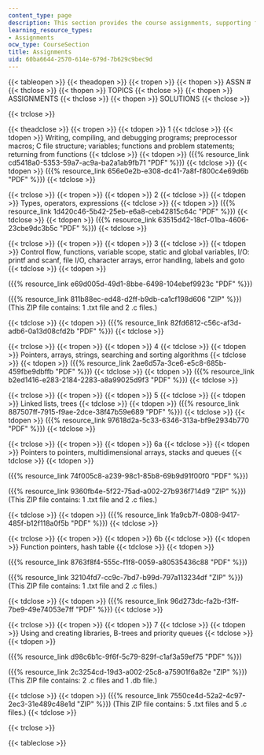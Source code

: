 ```yaml
---
content_type: page
description: This section provides the course assignments, supporting files, and solutions.
learning_resource_types:
- Assignments
ocw_type: CourseSection
title: Assignments
uid: 60ba6644-2570-614e-679d-7b629c9bec9d
---
```


{{< tableopen >}}
{{< theadopen >}}
{{< tropen >}}
{{< thopen >}}
ASSN #
{{< thclose >}}
{{< thopen >}}
TOPICS
{{< thclose >}}
{{< thopen >}}
ASSIGNMENTS
{{< thclose >}}
{{< thopen >}}
SOLUTIONS
{{< thclose >}}

{{< trclose >}}

{{< theadclose >}}
{{< tropen >}}
{{< tdopen >}}
1
{{< tdclose >}}
{{< tdopen >}}
Writing, compiling, and debugging programs; preprocessor macros; C file structure; variables; functions and problem statements; returning from functions
{{< tdclose >}}
{{< tdopen >}}
({{% resource_link cd5418a0-5353-59a7-ac9a-ba2a1ab9fb71 "PDF" %}})
{{< tdclose >}}
{{< tdopen >}}
({{% resource_link 656e0e2b-e308-dc41-7a8f-f800c4e69d6b "PDF" %}})
{{< tdclose >}}

{{< trclose >}}
{{< tropen >}}
{{< tdopen >}}
2
{{< tdclose >}}
{{< tdopen >}}
Types, operators, expressions
{{< tdclose >}}
{{< tdopen >}}
({{% resource_link 1d420c46-5b42-25eb-e6a8-ceb42815c64c "PDF" %}})
{{< tdclose >}}
{{< tdopen >}}
({{% resource_link 63515d42-18cf-01ba-4606-23cbe9dc3b5c "PDF" %}})
{{< tdclose >}}

{{< trclose >}}
{{< tropen >}}
{{< tdopen >}}
3
{{< tdclose >}}
{{< tdopen >}}
Control flow, functions, variable scope, static and global variables, I/O: printf and scanf, file I/O, character arrays, error handling, labels and goto
{{< tdclose >}}
{{< tdopen >}}


({{% resource_link e69d005d-49d1-8bbe-6498-104ebef9923c "PDF" %}})

({{% resource_link 811b88ec-ed48-d2ff-b9db-ca1cf198d606 "ZIP" %}}) (This ZIP file contains: 1 .txt file and 2 .c files.)


{{< tdclose >}}
{{< tdopen >}}
({{% resource_link 82fd6812-c56c-af3d-adb6-0a13d08cfd2b "PDF" %}})
{{< tdclose >}}

{{< trclose >}}
{{< tropen >}}
{{< tdopen >}}
4
{{< tdclose >}}
{{< tdopen >}}
Pointers, arrays, strings, searching and sorting algorithms
{{< tdclose >}}
{{< tdopen >}}
({{% resource_link 2ae6d57a-3ce6-e5c8-685b-459fbe9dbffb "PDF" %}})
{{< tdclose >}}
{{< tdopen >}}
({{% resource_link b2ed1416-e283-2184-2283-a8a99025d9f3 "PDF" %}})
{{< tdclose >}}

{{< trclose >}}
{{< tropen >}}
{{< tdopen >}}
5
{{< tdclose >}}
{{< tdopen >}}
Linked lists, trees
{{< tdclose >}}
{{< tdopen >}}
({{% resource_link 887507ff-7915-f9ae-2dce-38f47b59e689 "PDF" %}})
{{< tdclose >}}
{{< tdopen >}}
({{% resource_link 97618d2a-5c33-6346-313a-bf9e2934b770 "PDF" %}})
{{< tdclose >}}

{{< trclose >}}
{{< tropen >}}
{{< tdopen >}}
6a
{{< tdclose >}}
{{< tdopen >}}
Pointers to pointers, multidimensional arrays, stacks and queues
{{< tdclose >}}
{{< tdopen >}}


({{% resource_link 74f005c8-a239-98c1-85b8-69b9d91f00f0 "PDF" %}})

({{% resource_link 9360fb4e-5f22-75ad-a002-27b936f714d9 "ZIP" %}}) (This ZIP file contains: 1 .txt file and 2 .c files.)


{{< tdclose >}}
{{< tdopen >}}
({{% resource_link 1fa9cb7f-0808-9417-485f-b12f118a0f5b "PDF" %}})
{{< tdclose >}}

{{< trclose >}}
{{< tropen >}}
{{< tdopen >}}
6b
{{< tdclose >}}
{{< tdopen >}}
Function pointers, hash table
{{< tdclose >}}
{{< tdopen >}}


({{% resource_link 8763f8f4-555c-f1f8-0059-a80535436c88 "PDF" %}})

({{% resource_link 32104fd7-cc9c-7bd7-b99d-797a113234df "ZIP" %}}) (This ZIP file contains: 1 .txt file and 2 .c files.)


{{< tdclose >}}
{{< tdopen >}}
({{% resource_link 96d273dc-fa2b-f3ff-7be9-49e74053e7ff "PDF" %}})
{{< tdclose >}}

{{< trclose >}}
{{< tropen >}}
{{< tdopen >}}
7
{{< tdclose >}}
{{< tdopen >}}
Using and creating libraries, B-trees and priority queues
{{< tdclose >}}
{{< tdopen >}}


({{% resource_link d98c6b1c-9f6f-5c79-829f-c1af3a59ef75 "PDF" %}})

({{% resource_link 2c3254cd-19d3-a002-25c8-a75901f6a82e "ZIP" %}}) (This ZIP file contains: 2 .c files and 1 .db file.)


{{< tdclose >}}
{{< tdopen >}}
({{% resource_link 7550ce4d-52a2-4c97-2ec3-31e489c48e1d "ZIP" %}}) (This ZIP file contains: 5 .txt files and 5 .c files.)
{{< tdclose >}}

{{< trclose >}}

{{< tableclose >}}